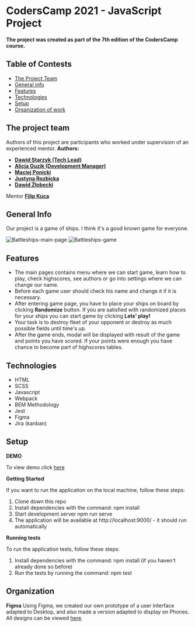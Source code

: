 # CodersCamp 2021 - JavaScript Project
**The project was created as part of the 7th edition of the CodersCamp course.**
## Table of Contests
- [The Project Team](#team)
- [General info](#general)
- [Features](#features)
- [Technologies](#technologies)
- [Setup](#setup)
- [Organization of work](#organization)

## <a name="team">The project team</a>
Authors of this project are participants who worked under supervision of an experienced mentor.
**Authors:**
- **[Dawid Starzyk (Tech Lead)](https://github.com/JustD1d1t)**
- **[Alicja Guzik (Development Manager)](https://github.com/alicjaguzik)**
- **[Maciej Ponicki](https://github.com/MaciekPon)**
- **[Justyna Rozbicka](https://github.com/WelcomeInFront)**
- **[Dawid Żłobecki](https://github.com/DawidZlobecki)**

Mentor **[Filip Kuca](https://github.com/ruljin)**

## <a name="general">General Info</a>
Our project is a game of ships. I think it's a good known game for everyone.

![Battleships-main-page](https://i.ibb.co/JrtJkfJ/battleships-main.png)
![Battleships-game](https://i.ibb.co/MDLWkNd/battleships-game.png)

## <a name="features">Features</a>
- The main pages contains menu where we can start game, learn how to play, check highscores, see authors or go into settings where we can change our name.
- Before each game user should check his name and change it if it is necessary.
- After entering game page, you have to place your ships on board by clicking **Randomize** button. If you are satisfied with randomized places for your ships you can start game by clicking **Lets' play!**
- Your task is to destroy fleet of your opponent or destroy as much possible fields until time's up.
- After the game ends, modal will be displayed with result of the game and points you have scored. If your points were enough you have chance to become part of highscores tables.

## <a name="technologies">Technologies</a>
- HTML
- SCSS
- Javascript
- Webpack
- BEM Methodology
- Jest
- Figma
- Jira (kanban)

## <a name="setup">Setup</a>
**DEMO**

To view demo click [here](https://coderscamplittledevs.github.io/CodersCamp2021-ProjectWebDevelopmentBasics-Battleship-Game/)

**Getting Started**

If you want to run the application on the local machine, follow these steps:

1. Clone down this repo
2. Install dependencies with the command: npm install
3. Start development server npm run serve
4. The application will be available at http://localhost:9000/ - it should run automatically

**Running tests**

To run the application tests, follow these steps:

1. Install dependencies with the command: npm install (if you haven't already done so before)
2. Run the tests by running the command: npm test

## <a name="organization">Organization</a>

**Figma**
Using Figma, we created our own prototype of a user interface adapted to Desktop, and also made a version adapted to display on Phones. All designs can be viewed [here](https://www.figma.com/file/L3ST1JTUOGIZWQIoF0G0nR/Battleship?node-id=0%3A1).

